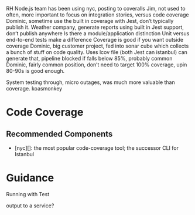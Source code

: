 
RH Node.js team has been using nyc, posting to coveralls
Jim, not used to often, more important to focus on integration stories, versus code coverage
Dominic, sometime use the built in coverage with Jest, don’t typically publish it.
Weather company, generate reports using built in Jest support, don’t publish anywhere
Is there a module/application distinction
Unit versus end-to-end tests make a difference
Coverage is good if you want outside coverage
Dominic, big customer project, fed into sonar cube which collects a bunch of stuff on code quality. Uses lcov file (both Jest can istanbul) can generate that, pipeline blocked if falls below 85%, probably common
Dominic, fairly common position, don’t need to target 100% coverage, upin 80-90s is good enough.

System testing through, micro outages, was much more valuable than coverage.
koasmonkey


# Code Coverage



## Recommended Components

- [nyc][]: the most popular code-coverage tool; the successor CLI for Istanbul

# Guidance

Running with Test

output to a service?



